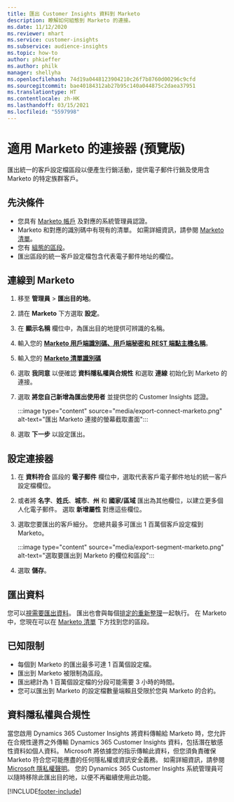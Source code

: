 ```yaml
---
title: 匯出 Customer Insights 資料到 Marketo
description: 瞭解如何組態到 Marketo 的連接。
ms.date: 11/12/2020
ms.reviewer: mhart
ms.service: customer-insights
ms.subservice: audience-insights
ms.topic: how-to
author: phkieffer
ms.author: philk
manager: shellyha
ms.openlocfilehash: 74d19a0448123904210c26f7b8760d00296c9cfd
ms.sourcegitcommit: bae40184312ab27b95c140a044875c2daea37951
ms.translationtype: HT
ms.contentlocale: zh-HK
ms.lasthandoff: 03/15/2021
ms.locfileid: "5597998"
---
```

# <a name="connector-for-marketo-preview"></a>適用 Marketo 的連接器 (預覽版)

匯出統一的客戶設定檔區段以便產生行銷活動，提供電子郵件行銷及使用含 Marketo 的特定族群客戶。

## <a name="prerequisites"></a>先決條件

-   您具有 [Marketo 帳戶](https://login.marketo.com/) 及對應的系統管理員認證。
-   Marketo 和對應的識別碼中有現有的清單。 如需詳細資訊，請參閱 [ Marketo 清單](https://docs.marketo.com/display/public/DOCS/Understanding+Static+Lists)。
-   您有 [組態的區段](segments.md)。
-   匯出區段的統一客戶設定檔包含代表電子郵件地址的欄位。

## <a name="connect-to-marketo"></a>連線到 Marketo

1. 移至 **管理員** > **匯出目的地**。

1. 請在 **Marketo** 下方選取 **設定**。

1. 在 **顯示名稱** 欄位中，為匯出目的地提供可辨識的名稱。

1. 輸入您的 **[Marketo 用戶端識別碼、用戶端秘密和 REST 端點主機名稱](https://developers.marketo.com/rest-api/authentication/)**。

1. 輸入您的 **[Marketo 清單識別碼](https://docs.marketo.com/display/public/DOCS/Understanding+Static+Lists)** 

1. 選取 **我同意** 以便確認 **資料隱私權與合規性** 和選取 **連線** 初始化到 Marketo 的連接。

1. 選取 **將您自己新增為匯出使用者** 並提供您的 Customer Insights 認證。

   :::image type="content" source="media/export-connect-marketo.png" alt-text="匯出 Marketo 連接的螢幕截取畫面":::

1. 選取 **下一步** 以設定匯出。

## <a name="configure-the-connector"></a>設定連接器

1. 在 **資料符合** 區段的 **電子郵件** 欄位中，選取代表客戶電子郵件地址的統一客戶設定檔欄位。 

1. 或者將 **名字**、**姓氏**、**城市**、**州** 和 **國家/區域** 匯出為其他欄位，以建立更多個人化電子郵件。 選取 **新增屬性** 對應這些欄位。

1. 選取您要匯出的客戶細分。 您總共最多可匯出 1 百萬個客戶設定檔到 Marketo。

   :::image type="content" source="media/export-segment-marketo.png" alt-text="選取要匯出到 Marketo 的欄位和區段":::

1. 選取 **儲存**。

## <a name="export-the-data"></a>匯出資料

您可以[視需要匯出資料](export-destinations.md)。 匯出也會與每個[排定的重新整理](system.md#schedule-tab)一起執行。 在 Marketo 中，您現在可以在 [Marketo 清單](ttps://docs.marketo.com/display/public/DOCS/Understanding+Static+Lists) 下方找到您的區段。

## <a name="known-limitations"></a>已知限制

- 每個到 Marketo 的匯出最多可達 1 百萬個設定檔。
- 匯出到 Marketo 被限制為區段。
- 匯出總計為 1 百萬個設定檔的分段可能需要 3 小時的時間。 
- 您可以匯出到 Marketo 的設定檔數量端賴且受限於您與 Marketo 的合約。

## <a name="data-privacy-and-compliance"></a>資料隱私權與合規性

當您啟用 Dynamics 365 Customer Insights 將資料傳輸給 Marketo 時，您允許在合規性邊界之外傳輸 Dynamics 365 Customer Insights 資料，包括潛在敏感性資料如個人資料。 Microsoft 將依據您的指示傳輸此資料，但您須負責確保 Marketo 符合您可能應盡的任何隱私權或資訊安全義務。 如需詳細資訊，請參閱 [Microsoft 隱私權聲明](https://go.microsoft.com/fwlink/?linkid=396732)。
您的 Dynamics 365 Customer Insights 系統管理員可以隨時移除此匯出目的地，以便不再繼續使用此功能。


[!INCLUDE[footer-include](../includes/footer-banner.md)]